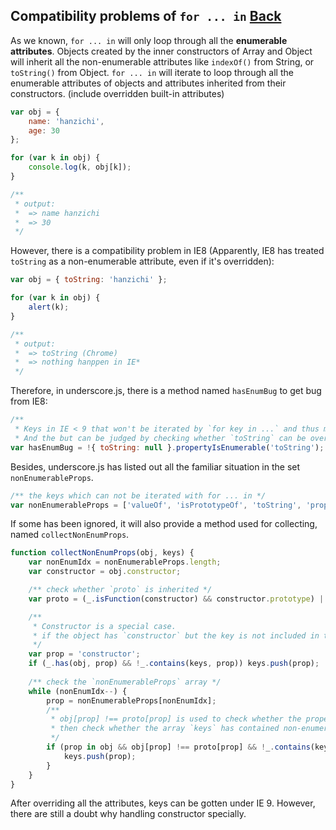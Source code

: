 ## Compatibility problems of `for ... in` [Back](./../underscore.md)

As we known, `for ... in` will only loop through all the **enumerable attributes**. Objects created by the inner constructors of Array and Object will inherit all the non-enumerable attributes like `indexOf()` from String, or `toString()` from Object. `for ... in` will iterate to loop through all the enumerable attributes of objects and attributes inherited from their constructors. (include overridden built-in attributes)

```js
var obj = {
    name: 'hanzichi',
    age: 30
};

for (var k in obj) {
    console.log(k, obj[k]);
}

/** 
 * output:
 *  => name hanzichi
 *  => 30
 */
```

However, there is a compatibility problem in IE8 (Apparently, IE8 has treated `toString` as a non-enumerable attribute, even if it's overridden):

```js
var obj = { toString: 'hanzichi' };

for (var k in obj) {
    alert(k);
}

/**
 * output:
 *  => toString (Chrome)
 *  => nothing hanppen in IE*
 */
```

Therefore, in underscore.js, there is a method named `hasEnumBug` to get bug from IE8:

```js
/**
 * Keys in IE < 9 that won't be iterated by `for key in ...` and thus missed.
 * And the but can be judged by checking whether `toString` can be overriden */
var hasEnumBug = !{ toString: null }.propertyIsEnumerable('toString');
```

Besides, underscore.js has listed out all the familiar situation in the set `nonEnumerableProps`.

```js
/** the keys which can not be iterated with for ... in */
var nonEnumerableProps = ['valueOf', 'isPrototypeOf', 'toString', 'propertyIsEnumerable', 'hasOwnProperty', 'toLocaleString'];
```

If some has been ignored, it will also provide a method used for collecting, named `collectNonEnumProps`.

```js
function collectNonEnumProps(obj, keys) {
    var nonEnumIdx = nonEnumerableProps.length;
    var constructor = obj.constructor;

    /** check whether `proto` is inherited */
    var proto = (_.isFunction(constructor) && constructor.prototype) || ObjProto;

    /**
     * Constructor is a special case.
     * if the object has `constructor` but the key is not included in the array `keys`, then save it in it
     */
    var prop = 'constructor';
    if (_.has(obj, prop) && !_.contains(keys, prop)) keys.push(prop);
    
    /** check the `nonEnumerableProps` array */
    while (nonEnumIdx--) {
        prop = nonEnumerableProps[nonEnumIdx];
        /** 
         * obj[prop] !== proto[prop] is used to check whether the property is from the inherited prototype
         * then check whether the array `keys` has contained non-enumerable properties
         */
        if (prop in obj && obj[prop] !== proto[prop] && !_.contains(keys, prop)) {
            keys.push(prop);
        }
    }
}
```

After overriding all the attributes, keys can be gotten under IE 9. However, there are still a doubt why handling constructor specially.
